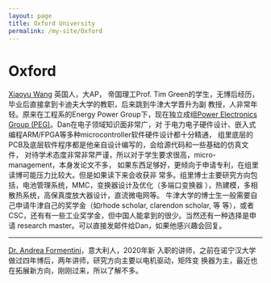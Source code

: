 ```yaml
---
layout: page
title: Oxford University
permalink: /my-site/Oxford
---
```

# Oxford


[Xiaoyu Wang](https://eng.ox.ac.uk/people/dan-rogers/) 英国人，大AP， 帝国理工Prof. Tim
Green的学生，无博后经历，毕业后直接拿到卡迪夫大学的教职，后来跳到牛津大学晋升为副
教授，人非常年轻。原来在工程系的Energy Power Group下，现在独立成组[Power Electronics
Group (PEG)](https://eng.ox.ac.uk/power-electronics-group/)。Dan在电子领域知识面非常广，对
于电力电子硬件设计、嵌入式编程ARM/FPGA等多种microcontroller软件硬件设计都十分精通，
组里底层的PCB及底层软件程序都是他亲自设计编写的，会给源代码和一些基础的仿真文件，
对待学术态度非常非常严谨，所以对于学生要求很高，micro-management，本身发论文不多，
如果东西足够好，更倾向于申请专利，在组里读博可能压力比较大。但是如果读下来会收获非
常多。组里博士主要研究方向包括，电池管理系统，MMC，变换器设计及优化（多端口变换器
），热建模，多相散热系统，高保真度放大器设计，直流微电网等。
牛津大学的博士生一般需要自己申请牛津自己的奖学金（如rhode scholar, clarendon scholar, 等
等），或者CSC，还有有一些工业奖学金，但中国人能拿到的很少。当然还有一种选择是申请
research master。可以直接发邮件给Dan，如果他感兴趣会回复。

---

[Dr. Andrea Formentini](https://eng.ox.ac.uk/people/andrea-formentini/)，意大利人，2020年新
入职的讲师，之前在诺宁汉大学做过四年博后，两年讲师，研究方向主要以电机驱动，矩阵变
换器为主，最近也在拓展新方向，刚刚过来，所以了解不多。